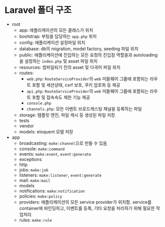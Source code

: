 # Laravel 폴더 구조

- root
  - app: 애플리케이션의 모든 클래스가 위치
  - bootstrap: 부팅을 담당하는 `app.php` 위치
  - config: 애플리케이션 설정파일 위치
  - database: db의 migration, model factory, seeding 파일 위치
  - public: 애플리케이션에 진입하는 모든 요청의 진입점 역할을과 autoloading을 설정하는 `index.php` 및 asset 파일 위치
  - resources: 컴파일되기 전의 asset 및 다국어 파일 위치
  - routes:
    - `web.php`: `RouteServiceProvider`의 `web` 미들웨어 그룹에 포함되는 라우트 포함 및 세션상태, csrf 보호, 쿠키 암호화 등 제공
    - `api.php`: `RouteServiceProvider`의 `web` 미들웨어 그룹에 포함되는 라우트 포함 및 접속속도 제한 기능 제공
    - `console.php`
    - `channels.php`: 모든 이벤트 브로드캐스팅 채널을 등록하는 파일
  - storage: 템플릿 엔진, 파일 캐시 등 생성된 파일 저장
  - tests
  - vendor
  - models: eloquent 모델 저장
- app
  - broadcasting: `make:channel`으로 만들 수 있음
  - console: `make:command`
  - events: `make:event`, `event:generate`
  - exceptions
  - http
  - jobs: `make:job`
  - listeners: `make:listener`, `event:generate`
  - mail: `make:mail`
  - models
  - notifications: `make:notification`
  - policies: `make:policy`
  - providers: 애플리케이션의 모든 service provider가 위치함. service를 container에 바인딩하고, 이벤트를 등록, 기타 요청을 처리하기 위해 필요한 작업처리
  - rules: `make:rule`
